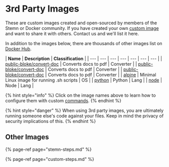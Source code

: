 # 3rd Party Images

These are custom images created and open-sourced by members of the Stemn or Docker community. If you have created your own [custom image](custom-steps.md) and want to share it with others. Contact us and we'll list it here.

In addition to the images below, there are thousands of other images list on [Docker Hub](https://hub.docker.com/). 

| **Name** | **Description** | **Classification** |
| --- | --- | --- | --- | --- | --- | --- |
| [public-bloke/convert-doc](http://google.com) | Converts docs to pdf | Converter |
| [public-bloke/convert-doc](http://google.com/) | Converts docs to pdf | Converter |
| [public-bloke/convert-doc](http://google.com/) | Converts docs to pdf | Converter |
| [alpine](https://hub.docker.com/_/alpine/) | Minimal Linux image for running .sh scripts | OS |
| [python](https://hub.docker.com/_/python/) | Python  | Lang |
| [node](https://hub.docker.com/_/node/) | Node | Lang |

{% hint style="info" %}
Click on the image names above to learn how to configure them with custom [commands](../../pipeline-step-command.md).
{% endhint %}

{% hint style="danger" %}
When using 3rd party images, you are ultimately running someone else's code against your files. Keep in mind the privacy of security implications of this.
{% endhint %}

## Other Images

{% page-ref page="stemn-steps.md" %}

{% page-ref page="custom-steps.md" %}



